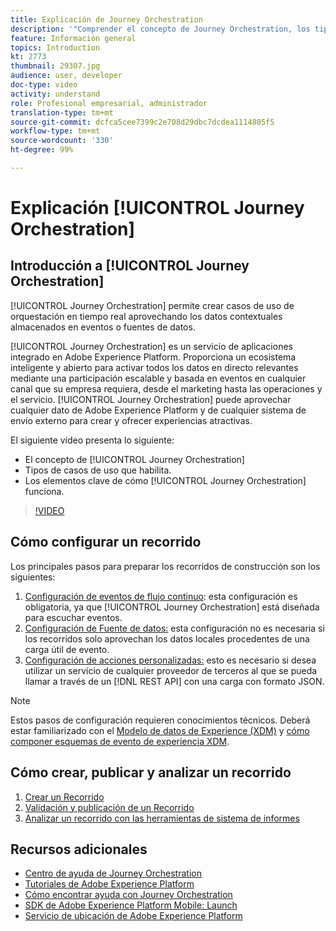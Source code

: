 ```yaml
---
title: Explicación de Journey Orchestration
description: '"Comprender el concepto de Journey Orchestration, los tipos de casos de uso que habilita y los elementos clave del funcionamiento de Journey Orchestration."'
feature: Información general
topics: Introduction
kt: 2773
thumbnail: 29307.jpg
audience: user, developer
doc-type: video
activity: understand
role: Profesional empresarial, administrador
translation-type: tm+mt
source-git-commit: dcfca5cee7399c2e708d29dbc7dcdea1114805f5
workflow-type: tm+mt
source-wordcount: '330'
ht-degree: 99%

---
```



# Explicación [!UICONTROL Journey Orchestration]

## Introducción a [!UICONTROL Journey Orchestration]

[!UICONTROL Journey Orchestration] permite crear casos de uso de orquestación en tiempo real aprovechando los datos contextuales almacenados en eventos o fuentes de datos.

[!UICONTROL Journey Orchestration] es un servicio de aplicaciones integrado en Adobe Experience Platform. Proporciona un ecosistema inteligente y abierto para activar todos los datos en directo relevantes mediante una participación escalable y basada en eventos en cualquier canal que su empresa requiera, desde el marketing hasta las operaciones y el servicio. [!UICONTROL Journey Orchestration] puede aprovechar cualquier dato de Adobe Experience Platform y de cualquier sistema de envío externo para crear y ofrecer experiencias atractivas.

El siguiente vídeo presenta lo siguiente:

* El concepto de [!UICONTROL Journey Orchestration]
* Tipos de casos de uso que habilita.
* Los elementos clave de cómo [!UICONTROL Journey Orchestration] funciona.

>[!VIDEO](https://video.tv.adobe.com/v/29307?quality=12)

## Cómo configurar un recorrido

Los principales pasos para preparar los recorridos de construcción son los siguientes:

1. [Configuración de eventos de flujo continuo](/help/configuring-journey-orchestration/configure-streaming-events.md): esta configuración es obligatoria, ya que [!UICONTROL Journey Orchestration] está diseñada para escuchar eventos.
1. [Configuración de Fuente de datos:](/help/configuring-journey-orchestration/configure-data-sources.md) esta configuración no es necesaria si los recorridos solo aprovechan los datos locales procedentes de una carga útil de evento.
1. [Configuración de acciones personalizadas:](/help/configuring-journey-orchestration/configure-actions.md) esto es necesario si desea utilizar un servicio de cualquier proveedor de terceros al que se pueda llamar a través de un [!DNL REST API] con una carga con formato JSON.

>[!NOTE]
>
>Estos pasos de configuración requieren conocimientos técnicos. Deberá estar familiarizado con el [Modelo de datos de Experience (XDM)](https://docs.adobe.com/content/help/es-ES/platform-learn/tutorials/schemas/understanding-the-xdm-system-and-experience-data-model.html) y [cómo componer esquemas de evento de experiencia XDM](https://docs.adobe.com/content/help/es-ES/platform-learn/tutorials/schemas/create-your-first-schema-with-out-of-the-box-components.html).

## Cómo crear, publicar y analizar un recorrido

1. [Crear un Recorrido](/help/building-a-journey/creating-a-journey.md)
1. [Validación y publicación de un Recorrido](/help/validate-and-publish-a-journey.md)
1. [Analizar un recorrido con las herramientas de sistema de informes](/help/analyze-a-journey-via-reporting-tools.md)

## Recursos adicionales

* [Centro de ayuda de Journey Orchestration](https://docs.adobe.com/content/help/es-ES/journeys/using/journey-orchestration-home.html)
* [Tutoriales de Adobe Experience Platform](https://docs.adobe.com/content/help/es-ES/platform-learn/tutorials/overview.html)
* [Cómo encontrar ayuda con Journey Orchestration](/help/understanding-journey-orchestration.md)
* [SDK de Adobe Experience Platform Mobile: Launch](https://docs.adobe.com/content/help/es-ES/core-services-learn/tutorials/launch-mobile/understanding-the-mobile-sdks.html)
* [Servicio de ubicación de Adobe Experience Platform](https://docs.adobe.com/content/help/es-ES/places/using/home.html)
